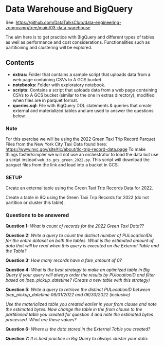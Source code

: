 # Data Warehouse and BigQuery

See: https://github.com/DataTalksClub/data-engineering-zoomcamp/tree/main/03-data-warehouse

The aim here is to get practice with BigQuery and different types of tables as well as performance and cost considerations. Functionalities such as partitioning and clustering will be explored.

## Contents

- **extras:** Folder that contains a sample script that uploads data from a web page containing CSVs to A GCS bucket.
- **notebooks:** Folder with exploratory notebook.
- **scripts:** Contains a script that uploads data from a web page containing CSVs to A GCS bucket (similar to the one in extras directory), modified when files are in parquet format.
- **queries.sql:** File with BigQuery DDL statements & queries that create external and materialized tables and are used to answer the questions below.

### Note 

For this exercise we will be using the 2022 Green Taxi Trip Record Parquet Files from the New York City Taxi Data found here:
https://www.nyc.gov/site/tlc/about/tlc-trip-record-data.page
To make things faster/simpler we will not use an orchestrator to load the data but use a script instead `web_to_gcs_green_2022.py`.
This script will download the parquet files from the link and load into a bucket in GCS.


### SETUP
Create an external table using the Green Taxi Trip Records Data for 2022.

Create a table in BQ using the Green Taxi Trip Records for 2022 (do not partition or cluster this table).

### Questions to be answered

**Question 1:** *What is count of records for the 2022 Green Taxi Data??*

**Question 2:** *Write a query to count the distinct number of PULocationIDs for the entire dataset on both the tables.*
*What is the estimated amount of data that will be read when this query is executed on the External Table and the Table?*

**Question 3:** *How many records have a fare_amount of 0?*

**Question 4:** *What is the best strategy to make an optimized table in Big Query if your query will always order the results by PUlocationID and filter based on lpep_pickup_datetime? (Create a new table with this strategy)*

**Question 5:** *Write a query to retrieve the distinct PULocationID between lpep_pickup_datetime 06/01/2022 and 06/30/2022 (inclusive)*

*Use the materialized table you created earlier in your from clause and note the estimated bytes. Now change the table in the from clause to the partitioned table you created for question 4 and note the estimated bytes processed. What are these values?*

**Question 6:** *Where is the data stored in the External Table you created?*

**Question 7:** *It is best practice in Big Query to always cluster your data:*
